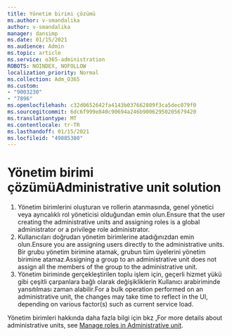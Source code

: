 ```yaml
---
title: Yönetim birimi çözümü
ms.author: v-smandalika
author: v-smandalika
manager: dansimp
ms.date: 01/15/2021
ms.audience: Admin
ms.topic: article
ms.service: o365-administration
ROBOTS: NOINDEX, NOFOLLOW
localization_priority: Normal
ms.collection: Adm_O365
ms.custom:
- "9003230"
- "7896"
ms.openlocfilehash: c32d0652642fa4143b037662809f3ca5dec079f0
ms.sourcegitcommit: 6dc6f999e840c90694a246b90062950205679420
ms.translationtype: MT
ms.contentlocale: tr-TR
ms.lasthandoff: 01/15/2021
ms.locfileid: "49885380"
---
```

# <a name="administrative-unit-solution"></a><span data-ttu-id="5c1c0-102">Yönetim birimi çözümü</span><span class="sxs-lookup"><span data-stu-id="5c1c0-102">Administrative unit solution</span></span>

1. <span data-ttu-id="5c1c0-103">Yönetim birimlerini oluşturan ve rollerin atanmasında, genel yönetici veya ayrıcalıklı rol yöneticisi olduğundan emin olun.</span><span class="sxs-lookup"><span data-stu-id="5c1c0-103">Ensure that the user creating the administrative units and assigning roles is a global administrator or a privilege role administrator.</span></span>
2. <span data-ttu-id="5c1c0-104">Kullanıcıları doğrudan yönetim birimlerine atadığınızdan emin olun.</span><span class="sxs-lookup"><span data-stu-id="5c1c0-104">Ensure you are assigning users directly to the administrative units.</span></span> <span data-ttu-id="5c1c0-105">Bir grubu yönetim birimine atamak, grubun tüm üyelerini yönetim birimine atamaz.</span><span class="sxs-lookup"><span data-stu-id="5c1c0-105">Assigning a group to an administrative unit does not assign all the members of the group to the administrative unit.</span></span>
3. <span data-ttu-id="5c1c0-106">Yönetim biriminde gerçekleştirilen toplu işlem için, geçerli hizmet yükü gibi çeşitli çarpanlara bağlı olarak değişikliklerin Kullanıcı arabiriminde yansıtılması zaman alabilir.</span><span class="sxs-lookup"><span data-stu-id="5c1c0-106">For a bulk operation performed on an administrative unit, the changes may take time to reflect in the UI, depending on various factor(s) such as current service load.</span></span>

<span data-ttu-id="5c1c0-107">Yönetim birimleri hakkında daha fazla bilgi için bkz [.](https://docs.microsoft.com/azure/active-directory/roles/administrative-units)</span><span class="sxs-lookup"><span data-stu-id="5c1c0-107">For more details about administrative units, see [Manage roles in Administrative unit](https://docs.microsoft.com/azure/active-directory/roles/administrative-units).</span></span>
